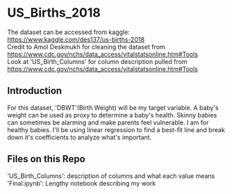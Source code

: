 # US_Births_2018
The dataset can be accessed from kaggle: https://www.kaggle.com/des137/us-births-2018 <br> Credit to Amol Deskmukh for cleaning the dataset from https://www.cdc.gov/nchs/data_access/vitalstatsonline.htm#Tools <br>
Look at 'US_Birth_Columns' for column description pulled from https://www.cdc.gov/nchs/data_access/vitalstatsonline.htm#Tools
## Introduction
For this dataset, 'DBWT'(Birth Weight) will be my target variable. A baby's weight can be used as proxy to determine a baby's health. Skinny babies can sometimes be alarming and make parents feel vulnerable. I am for healthy babies. I'll be using linear regression to find a best-fit line and break down it's coefficients to analyze what's important. 
## Files on this Repo
'US_Birth_Columns': description of columns and what each value means<br>
'Final.ipynb': Lengthy notebook describing my work
